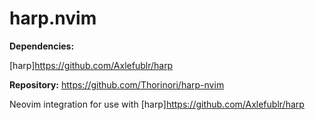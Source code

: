 # harp.nvim

**Dependencies:**

[harp]<https://github.com/Axlefublr/harp>


**Repository:** <https://github.com/Thorinori/harp-nvim>

Neovim integration for use with [harp]<https://github.com/Axlefublr/harp>

